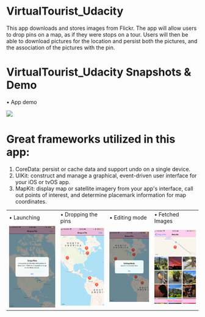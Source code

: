 # VirtualTourist_Udacity
This app downloads and stores images from Flickr. The app will allow users to drop pins on a map, as if they were stops on a tour. Users will then be able to download pictures for the location and persist both the pictures, and the association of the pictures with the pin.
 <br /> 
# VirtualTourist_Udacity Snapshots & Demo
• App demo

<img src="Photos/Demo.gif" width="225"/> <br/>
<table>
 <tr>
    <td> • Launching</td>
    <td> • Dropping the pins</td>
    <td> • Editing mode</td>
    <td> • Fetched Images</td>
  </tr> 
  <tr>
    <td> <img src="Photos/1.PNG"  alt="1" width = 255px></td>
    <td><img src="Photos/2.PNG" alt="2" width = 255px></td>
      <td><img src="Photos/3.PNG" alt="3" width = 255px></td>
      <td><img src="Photos/4.PNG"  alt="4" width = 255px>  
  </td>
  </tr>


# Great frameworks utilized in this app: </br>
1. CoreData: persist or cache data and support undo on a single device. </br>
2. UIKit: construct and manage a graphical, event-driven user interface for your iOS or tvOS app. </br>
3. MapKit: display map or satellite imagery from your app's interface, call out points of interest, and determine placemark information for map coordinates. </br>

